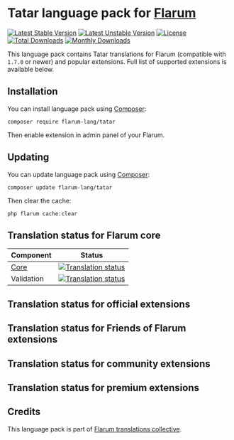 # Tatar language pack for [Flarum](https://flarum.org/)

[![Latest Stable Version](https://img.shields.io/packagist/v/flarum-lang/tatar?color=success&label=stable)](https://packagist.org/packages/flarum-lang/tatar) 
[![Latest Unstable Version](https://img.shields.io/packagist/v/flarum-lang/tatar?include_prereleases&label=unstable)](https://packagist.org/packages/flarum-lang/tatar) 
[![License](https://img.shields.io/packagist/l/flarum-lang/tatar)](https://packagist.org/packages/flarum-lang/tatar) 
[![Total Downloads](https://img.shields.io/packagist/dt/flarum-lang/tatar)](https://packagist.org/packages/flarum-lang/tatar/stats) 
[![Monthly Downloads](https://img.shields.io/packagist/dm/flarum-lang/tatar)](https://packagist.org/packages/flarum-lang/tatar/stats) 

This language pack contains Tatar translations for Flarum (compatible with `1.7.0` or newer) and popular extensions. Full list of supported extensions is available below.


## Installation

You can install language pack using [Composer](https://getcomposer.org/):

```console
composer require flarum-lang/tatar
```

Then enable extension in admin panel of your Flarum.


## Updating

You can update language pack using [Composer](https://getcomposer.org/):

```console
composer update flarum-lang/tatar
```

Then clear the cache:

```console
php flarum cache:clear
```


## Translation status for Flarum core

| Component | Status |
| --- | --- |
| [Core](https://github.com/flarum/flarum-core) | [![Translation status](https://weblate.rob006.net/widgets/flarum/tt/core/svg-badge.svg)](https://weblate.rob006.net/projects/flarum/core/tt/) |
| Validation | [![Translation status](https://weblate.rob006.net/widgets/flarum/tt/validation/svg-badge.svg)](https://weblate.rob006.net/projects/flarum/validation/tt/) |


## Translation status for official extensions

<!-- flarum-extensions-list-start -->
<!-- flarum-extensions-list-stop -->


## Translation status for Friends of Flarum extensions

<!-- fof-extensions-list-start -->
<!-- fof-extensions-list-stop -->


## Translation status for community extensions

<!-- various-extensions-list-start -->
<!-- various-extensions-list-stop -->


## Translation status for premium extensions

<!-- premium-extensions-list-start -->
<!-- premium-extensions-list-stop -->


## Credits

This language pack is part of [Flarum translations collective](https://github.com/rob006-software/flarum-translations).
